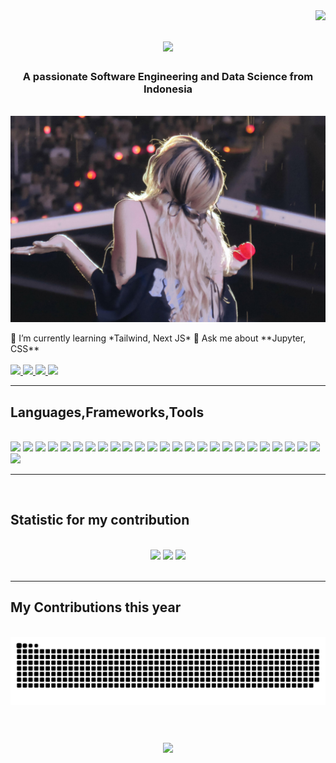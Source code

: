 <img align="right" src="https://visitor-badge.laobi.icu/badge?page_id=swanru" />

<h1 align="center">
    <img src="https://readme-typing-svg.herokuapp.com?font=Lato&weight=500&size=55&pause=1000&color=5C80BC&background=FFFFFF00&center=true&vCenter=true&random=false&width=700&height=100&lines=Welcome+to+my+GitHub;" />
</h1>

<h3 align="center" color="black">A passionate Software Engineering and Data Science from Indonesia</h3>
<br/>
<div align="center">
<img hight="400" width="600" alt="GIF" align="center" src="https://github.com/swanru/swanru/blob/main/Assets/Wallpaper_BS.jpg?raw=true">
</div><br>

<div align="left">
 🌱 I’m currently learning *Tailwind, Next JS*
 💬 Ask me about **Jupyter, CSS**
 </div>
 <br>
<div align="left"> 
  <a href="mailto:selwanriaudyu48@gmail.com">
    <img src="https://img.shields.io/badge/Gmail-333333?logo=gmail&logoColor=white" />
  </a>
  <a href="https://linkedin.com/in/shelwanru" target="_blank">
    <img src="https://img.shields.io/badge/LinkedIn-%230077B5.svg?logo=linkedin&logoColor=white" target="_blank" />
  </a>
    <a href="https://www.facebook.com/selwan.riaudyu/">
        <img src="https://img.shields.io/badge/Facebook-%231877F2.svg?logo=Facebook&logoColor=white"/>
    </a>
    <a href="https://instagram.com/selwanru">
      <img src="https://img.shields.io/badge/Instagram-%23E4405F.svg?logo=Instagram&logoColor=white"/>  
    </a>
</div>
<hr/>
<h2 align="left">Languages,Frameworks,Tools</h2>
<br/>
<div align="left">
    <img src="https://img.shields.io/badge/c++-%2300599C.svg?style=flat&logo=c%2B%2B&logoColor=white"/>
    <img src="https://img.shields.io/badge/css3-%231572B6.svg?style=flat&logo=css3&logoColor=white"/>
    <img src="https://img.shields.io/badge/javascript-%23323330.svg?style=flat&logo=javascript&logoColor=%23F7DF1E"/>
    <img src="https://img.shields.io/badge/java-%23ED8B00.svg?style=flat&logo=openjdk&logoColor=white  " />
    <img src="https://img.shields.io/badge/html5-%23E34F26.svg?style=flat&logo=html5&logoColor=white  " />
    <img src="https://img.shields.io/badge/php-%23777BB4.svg?style=flat&logo=php&logoColor=white " />
    <img src="https://img.shields.io/badge/python-3670A0?style=flat&logo=python&logoColor=ffdd54  " />
    <img src="https://img.shields.io/badge/Anaconda-%2344A833.svg?style=flat&logo=anaconda&logoColor=white  " />
    <img src="https://img.shields.io/badge/mysql-%2300000f.svg?style=flat&logo=mysql&logoColor=white  " />
    <img src="https://img.shields.io/badge/Matplotlib-%23ffffff.svg?style=flat&logo=Matplotlib&logoColor=black  " />
    <img src="https://img.shields.io/badge/Keras-%23D00000.svg?style=flat&logo=Keras&logoColor=white " />
    <img src="https://img.shields.io/badge/numpy-%23013243.svg?style=flat&logo=numpy&logoColor=white  " />
    <img src="https://img.shields.io/badge/pandas-%23150458.svg?style=flat&logo=pandas&logoColor=white " />
    <img src="https://img.shields.io/badge/scikit--learn-%23F7931E.svg?style=flat&logo=scikit-learn&logoColor=white " />
    <img src="https://img.shields.io/badge/SciPy-%230C55A5.svg?style=flat&logo=scipy&logoColor=%white " />
    <img src="https://img.shields.io/badge/TensorFlow-%23FF6F00.svg?style=flat&logo=TensorFlow&logoColor=white " />
    <img src="https://img.shields.io/badge/PyTorch-%23EE4C2C.svg?style=flat&logo=PyTorch&logoColor=white " />
    <img src="https://img.shields.io/badge/Plotly-%233F4F75.svg?style=flat&logo=plotly&logoColor=white " />
    <img src="https://img.shields.io/badge/mlflow-%23d9ead3.svg?style=flat&logo=numpy&logoColor=blue " />
    <img src="https://img.shields.io/badge/Git-fc6d26?style=flat&logo=git&logoColor=white " />
    <img src="https://img.shields.io/badge/Canva-%2300C4CC.svg?style=flat&logo=Canva&logoColor=white " />
    <img src="https://img.shields.io/badge/figma-%23F24E1E.svg?style=flat&logo=figma&logoColor=white " />
    <img src="https://img.shields.io/badge/sqlite-%2307405e.svg?style=flat&logo=sqlite&logoColor=white " />
    <img src="https://img.shields.io/badge/laravel-%23FF2D20.svg?style=flat&logo=laravel&logoColor=white " />
    <img src="https://img.shields.io/badge/bootstrap-%238511FA.svg?style=flat&logo=bootstrap&logoColor=white " />
    <img src="https://img.shields.io/badge/tailwindcss-%2338B2AC.svg?style=flat&logo=tailwind-css&logoColor=white " />
</div>
<hr/>
<br/>
<h2 align="left"> Statistic for my contribution </h2>
<br>
<div align="center">
    <img height=200 src="https://github-readme-stats.vercel.app/api?username=swanru&theme=dark&hide_border=false"/>
    <img height=200 src="https://github-readme-stats.vercel.app/api/top-langs/?username=swanru&theme=dark&hide_border=false&include_all_commits=true&count_private=false&layout=compact"/> 
    <img src="https://github-readme-streak-stats.herokuapp.com/?user=swanru&theme=dark&hide_border=false"/>
</div>
<br/>
<hr/>
<div align="left">
  <h2> My Contributions this year</h2>
  <br>
  <img alt="snake eating my contributions" src="https://github.com/swanru/swanru/blob/output/github-contribution-grid-snake.svg" />
  <br/><br/><br/>
</div>
<h3 align="center">
    <img src="https://readme-typing-svg.herokuapp.com/?font=Righteous&size=25&center=true&vCenter=true&color=black&width=500&height=70&duration=4000&lines=Thanks+for+visiting!;+Shoot+me+a+message+on+Linkedin!;">
</h3>
